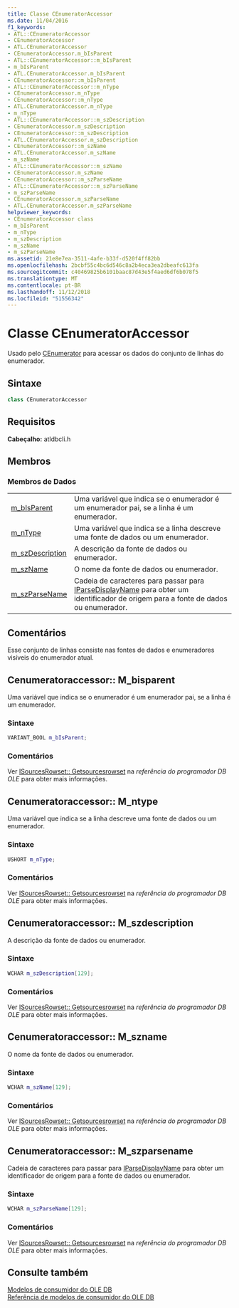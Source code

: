 ```yaml
---
title: Classe CEnumeratorAccessor
ms.date: 11/04/2016
f1_keywords:
- ATL::CEnumeratorAccessor
- CEnumeratorAccessor
- ATL.CEnumeratorAccessor
- CEnumeratorAccessor.m_bIsParent
- ATL::CEnumeratorAccessor::m_bIsParent
- m_bIsParent
- ATL.CEnumeratorAccessor.m_bIsParent
- CEnumeratorAccessor::m_bIsParent
- ATL::CEnumeratorAccessor::m_nType
- CEnumeratorAccessor.m_nType
- CEnumeratorAccessor::m_nType
- ATL.CEnumeratorAccessor.m_nType
- m_nType
- ATL::CEnumeratorAccessor::m_szDescription
- CEnumeratorAccessor.m_szDescription
- CEnumeratorAccessor::m_szDescription
- ATL.CEnumeratorAccessor.m_szDescription
- CEnumeratorAccessor::m_szName
- ATL.CEnumeratorAccessor.m_szName
- m_szName
- ATL::CEnumeratorAccessor::m_szName
- CEnumeratorAccessor.m_szName
- CEnumeratorAccessor::m_szParseName
- ATL::CEnumeratorAccessor::m_szParseName
- m_szParseName
- CEnumeratorAccessor.m_szParseName
- ATL.CEnumeratorAccessor.m_szParseName
helpviewer_keywords:
- CEnumeratorAccessor class
- m_bIsParent
- m_nType
- m_szDescription
- m_szName
- m_szParseName
ms.assetid: 21e8e7ea-3511-4afe-b33f-d520f4ff82bb
ms.openlocfilehash: 2bcbf55c4bc6d546c8a2b4eca3ea2dbeafc613fa
ms.sourcegitcommit: c40469825b6101baac87d43e5f4aed6df6b078f5
ms.translationtype: MT
ms.contentlocale: pt-BR
ms.lasthandoff: 11/12/2018
ms.locfileid: "51556342"
---
```

# <a name="cenumeratoraccessor-class"></a>Classe CEnumeratorAccessor

Usado pelo [CEnumerator](../../data/oledb/cenumerator-class.md) para acessar os dados do conjunto de linhas do enumerador.

## <a name="syntax"></a>Sintaxe

```cpp
class CEnumeratorAccessor
```

## <a name="requirements"></a>Requisitos

**Cabeçalho:** atldbcli.h

## <a name="members"></a>Membros

### <a name="data-members"></a>Membros de Dados

|||
|-|-|
|[m_bIsParent](#bisparent)|Uma variável que indica se o enumerador é um enumerador pai, se a linha é um enumerador.|
|[m_nType](#ntype)|Uma variável que indica se a linha descreve uma fonte de dados ou um enumerador.|
|[m_szDescription](#szdescription)|A descrição da fonte de dados ou enumerador.|
|[m_szName](#szname)|O nome da fonte de dados ou enumerador.|
|[m_szParseName](#szparsename)|Cadeia de caracteres para passar para [IParseDisplayName](/windows/desktop/api/oleidl/nn-oleidl-iparsedisplayname) para obter um identificador de origem para a fonte de dados ou enumerador.|

## <a name="remarks"></a>Comentários

Esse conjunto de linhas consiste nas fontes de dados e enumeradores visíveis do enumerador atual.

## <a name="bisparent"></a> Cenumeratoraccessor:: M_bisparent

Uma variável que indica se o enumerador é um enumerador pai, se a linha é um enumerador.

### <a name="syntax"></a>Sintaxe

```cpp
VARIANT_BOOL m_bIsParent;
```

### <a name="remarks"></a>Comentários

Ver [ISourcesRowset:: Getsourcesrowset](https://docs.microsoft.com/previous-versions/windows/desktop/ms711200(v=vs.85)) na *referência do programador DB OLE* para obter mais informações.

## <a name="ntype"></a> Cenumeratoraccessor:: M_ntype

Uma variável que indica se a linha descreve uma fonte de dados ou um enumerador.

### <a name="syntax"></a>Sintaxe

```cpp
USHORT m_nType;
```

### <a name="remarks"></a>Comentários

Ver [ISourcesRowset:: Getsourcesrowset](https://docs.microsoft.com/previous-versions/windows/desktop/ms711200(v=vs.85)) na *referência do programador DB OLE* para obter mais informações.

## <a name="szdescription"></a> Cenumeratoraccessor:: M_szdescription

A descrição da fonte de dados ou enumerador.

### <a name="syntax"></a>Sintaxe

```cpp
WCHAR m_szDescription[129];
```

### <a name="remarks"></a>Comentários

Ver [ISourcesRowset:: Getsourcesrowset](https://docs.microsoft.com/previous-versions/windows/desktop/ms711200(v=vs.85)) na *referência do programador DB OLE* para obter mais informações.

## <a name="szname"></a> Cenumeratoraccessor:: M_szname

O nome da fonte de dados ou enumerador.

### <a name="syntax"></a>Sintaxe

```cpp
WCHAR m_szName[129];
```

### <a name="remarks"></a>Comentários

Ver [ISourcesRowset:: Getsourcesrowset](https://docs.microsoft.com/previous-versions/windows/desktop/ms711200(v=vs.85)) na *referência do programador DB OLE* para obter mais informações.

## <a name="szparsename"></a> Cenumeratoraccessor:: M_szparsename

Cadeia de caracteres para passar para [IParseDisplayName](/windows/desktop/api/oleidl/nn-oleidl-iparsedisplayname) para obter um identificador de origem para a fonte de dados ou enumerador.

### <a name="syntax"></a>Sintaxe

```cpp
WCHAR m_szParseName[129];
```

### <a name="remarks"></a>Comentários

Ver [ISourcesRowset:: Getsourcesrowset](https://docs.microsoft.com/previous-versions/windows/desktop/ms711200(v=vs.85)) na *referência do programador DB OLE* para obter mais informações.

## <a name="see-also"></a>Consulte também

[Modelos de consumidor do OLE DB](../../data/oledb/ole-db-consumer-templates-cpp.md)<br/>
[Referência de modelos de consumidor do OLE DB](../../data/oledb/ole-db-consumer-templates-reference.md)